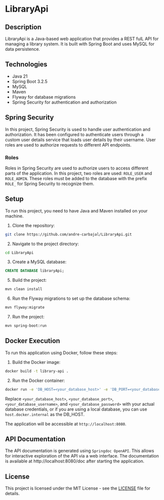 # LibraryApi

## Description
LibraryApi is a Java-based web application that provides a REST fulL API for managing a library system. It is built with Spring Boot and uses MySQL for data persistence.

## Technologies
- Java 21
- Spring Boot 3.2.5
- MySQL
- Maven
- Flyway for database migrations
- Spring Security for authentication and authorization

## Spring Security
In this project, Spring Security is used to handle user authentication and authorization. It has been configured to authenticate users through a custom user details service that loads user details by their username. User roles are used to authorize requests to different API endpoints.

### Roles
Roles in Spring Security are used to authorize users to access different parts of the application. In this project, two roles are used: `ROLE_USER` and `ROLE_ADMIN`. These roles must be added to the database with the prefix `ROLE_` for Spring Security to recognize them.

## Setup
To run this project, you need to have Java and Maven installed on your machine.

1. Clone the repository:
```bash
git clone https://github.com/andre-carbajal/LibraryApi.git
```

2. Navigate to the project directory:
```bash
cd LibraryApi
```

3. Create a MySQL database:
```sql
CREATE DATABASE libraryApi;
```

5. Build the project:
```bash
mvn clean install
```
6. Run the Flyway migrations to set up the database schema:
```bash
mvn flyway:migrate
```

7. Run the project:
```bash
mvn spring-boot:run
```

## Docker Execution

To run this application using Docker, follow these steps:

1. Build the Docker image:
```bash
docker build -t library-api .
```

2. Run the Docker container:
```bash
docker run -e 'DB_HOST=<your_database_host>' -e 'DB_PORT=<your_database_port>' -e 'DB_USERNAME=<your_database_username>' -e 'DB_PASSWORD=<your_database_password>' -p 8080:8080 libraryapi
```
Replace `<your_database_host>`, `<your_database_port>`, `<your_database_username>`, and `<your_database_password>` with your actual database credentials, or if you are using a local database, you can use `host.docker.internal` as the DB_HOST.

The application will be accessible at `http://localhost:8080`.

## API Documentation
The API documentation is generated using `Springdoc OpenAPI`. This allows for interactive exploration of the API via a web interface. The documentation is available at http://localhost:8080/doc after starting the application.

## License
This project is licensed under the MIT License - see the [LICENSE](LICENSE) file for details.